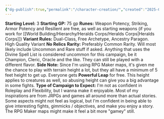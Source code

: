 ```yaml
---
{"dg-publish":true,"permalink":"/character-creation/","created":"2025-02-09T15:07:46.752-05:00","updated":"2025-03-27T14:19:09.339-04:00"}
---
```


**Starting Level:** 3
**Starting GP:** 75 gp
**Runes:** Weapon Potency, Striking, Armor Potency and Resilient are free, as well as starting weapons (if you work for [[World Building/Hierarchy/Heralds Corps/Heralds Corps\|Heralds Corps]])
**Variant Rules:** Dual-Class, Free Archetype, Ancestry Paragon. High Quality Variant
**No Relics**
**Rarity:** Preferably Common Rarity. Will most likely include Uncommon and Rare stuff if asked. Anything that uses the Divine Spell List is considered uncommon for this campaign, be it Champion, Cleric, Oracle and the like. They can still be played with a different flavor.
**Side Note:** Since I'm using RPG Maker maps, it's given me the chance to play with terrain height a lot, but they all have a minimum of 5 feet height to get up. Everyone gets **Powerful Leap** for free.
This height applies to creatures as well, so abusing height can give you a big advantage in some fights.
**Type of Campaign to Expect:** I'm not as confident in Roleplay and Flexibility, but I wanna make it enjoyable. Most of my inspirations are from JRPGs and games all around more than actual stories. Some aspects might not feel as logical, but I'm confident in being able to give interesting fights, gimmicks / objectives, and make you enjoy a story. The RPG Maker maps might make it feel a bit more "gamey" still.